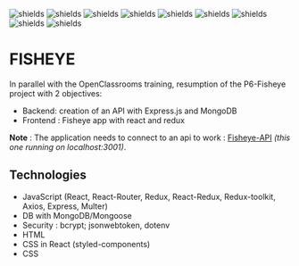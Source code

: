 ![shields](https://img.shields.io/badge/version-v1.0-blue)
![shields](https://img.shields.io/badge/make_with-Frontend_:_React_in_create--react--app-red)
![shields](https://img.shields.io/badge/make_with-Backend_:_Express-red) ![shields](https://img.shields.io/badge/make_with-MongoDB-red)
![shields](https://img.shields.io/badge/make_with-react--router-yellow) ![shields](https://img.shields.io/badge/make_with-redux-yellow) ![shields](https://img.shields.io/badge/make_with-Axios-yellow)
![shields](https://img.shields.io/badge/design-OpenClassroom-green) ![shields](https://img.shields.io/badge/web_dev-David_Weiland-green)

# FISHEYE

In parallel with the OpenClassrooms training, resumption of the P6-Fisheye project with 2 objectives: 
- Backend: creation of an API with Express.js and MongoDB
- Frontend : Fisheye app with react and redux

__Note__ : The application needs to connect to an api to work : [Fisheye-API](https://github.com/DavidWeiland/P15_fisheye/backend) *(this one running on localhost:3001)*.

## Technologies

- JavaScript (React, React-Router, Redux, React-Redux, Redux-toolkit, Axios, Express, Multer)
- DB with MongoDB/Mongoose
- Security : bcrypt; jsonwebtoken, dotenv
- HTML
- CSS in React (styled-components)
- CSS
